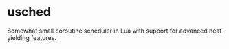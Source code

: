 # usched
Somewhat small coroutine scheduler in Lua with support for advanced neat yielding features.

